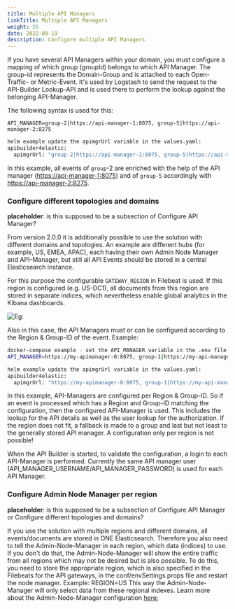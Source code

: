 ```yaml
---
title: Multiple API Managers
linkTitle: Multiple API Managers
weight: 55
date: 2022-09-19
description: Configure multiple API Managers
---
```


If you have several API Managers within your domain, you must configure a mapping of which group (groupId) belongs to which API Manager. The group-id represents the Domain-Group and is attached to each Open-Traffic- or Metric-Event. It's used by Logstash to send the request to the API-Builder Lookup-API and is used there to perform the lookup against the belonging API-Manager.

The following syntax is used for this:

```none
API_MANAGER=group-2|https://api-manager-1:8075, group-5|https://api-manager-2:8275
```

```bash
helm example update the apimgrUrl variable in the values.yaml:
apibuilder4elastic:
  apimgrUrl: "group-2|https://api-manager-1:8075, group-5|https://api-manager-2:8275"
```

In this example, all events of `group`-2 are enriched with the help of the API manager (<https://api-manager-1:8075>) and of `group-5` accordingly with <https://api-manager-2:8275>.

### Configure different topologies and domains

**placeholder**: is this supposed to be a subsection of Configure API Manager?

From version 2.0.0 it is additionally possible to use the solution with different domains and topologies. An example are different hubs (for example, US, EMEA, APAC), each having their own Admin Node Manager and API-Manager, but still all API Events should be stored in a central Elasticsearch instance.

For this purpose the configurable `GATEWAY_REGION` in Filebeat is used. If this region is configured (e.g. US-DC1), all documents from this region are stored in separate indices, which nevertheless enable global analytics in the Kibana dashboards.

![Eg:](/Images/op_insights/op_insights_index_per_region.png)


Also in this case, the API Managers must or can be configured according to the Region & Group-ID of the event. Example:

```bash
docker-compose example - set the API_MANAGER variable in the .env file to multiple apimanagers:
API_MANAGER=https://my-apimanager-0:8075, group-1|https://my-api-manager-1:8175, group-5|https://my-api-manager-2:8275, group-6|US|https://my-api-manager-3:8375, group-6|eu|https://my-api-manager-4:8475
```

```bash
helm example update the apimgrUrl variable in the values.yaml:
apibuilder4elastic:
  apimgrUrl: "https://my-apimanager-0:8075, group-1|https://my-api-manager-1:8175, group-5|https://my-api-manager-2:8275, group-6|US|https://my-api-manager-3:8375, group-6|eu|https://my-api-manager-4:8475"
```

In this example, API-Managers are configured per Region & Group-ID. So if an event is processed which has a Region and Group-ID matching the configuration, then the configured API-Manager is used. This includes the lookup for the API details as well as the user lookup for the authorization.
If the region does not fit, a fallback is made to a group and last but not least to the generally stored API manager.
A configuration only per region is not possible!

When the API Builder is started, to validate the configuration, a login to each API-Manager is performed. Currently the same API manager user (API_MANAGER_USERNAME/API_MANAGER_PASSWORD) is used for each API Manager.

### Configure Admin Node Manager per region

**placeholder**: is this supposed to be a subsection of Configure API Manager or Configure different topologies and domains?

If you use the solution with multiple regions and different domains, all events/documents are stored in ONE Elasticsearch. Therefore you also need to tell the Admin-Node-Manager in each region, which data (indices) to use. If you don't do that, the Admin-Node-Manager will show the entire traffic from all regions which may not be desired but is also possible.
To do this, you need to store the appropriate region, which is also specified in the Filebeats for the API gateways, in the conf/envSettings.props file and restart the node manager. Example: REGION=US
This way the Admin-Node-Manager will only select data from these regional indexes. Learn more about the Admin-Node-Manager configuration [here:](/docs/operational_insights/op_insights_configanm/)

